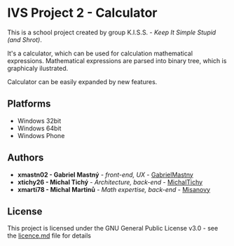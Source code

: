 # IVS Project 2 - Calculator

This is a school project created by group K.I.S.S. - *Keep It Simple Stupid (and Shrot)*.

It's a calculator, which can be used for calculation mathematical expressions. Mathematical expressions are parsed into binary tree, 
which is graphicaly ilustrated. 

Calculator can be easily expanded by new features.

## Platforms

* Windows 32bit
* Windows 64bit
* Windows Phone

## Authors

* **xmastn02 - Gabriel Mastný** - *front-end, UX* - [GabrielMastny](https://github.com/GabrielMastny)
* **xtichy26 - Michal Tichý** - *Architecture, back-end* - [MichalTichy](https://github.com/MichalTichy)
* **xmarti78 - Michal Martinů** - *Math expertise, back-end* - [Misanovy](https://github.com/Misanovy)

## License

This project is licensed under the GNU General Public License v3.0 - see the [licence.md](licence.md) file for details
